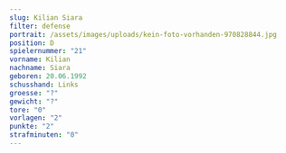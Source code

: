 ```yaml
---
slug: Kilian Siara
filter: defense
portrait: /assets/images/uploads/kein-foto-vorhanden-970828844.jpg
position: D
spielernummer: "21"
vorname: Kilian
nachname: Siara
geboren: 20.06.1992
schusshand: Links
groesse: "?"
gewicht: "?"
tore: "0"
vorlagen: "2"
punkte: "2"
strafminuten: "0"
---
```

